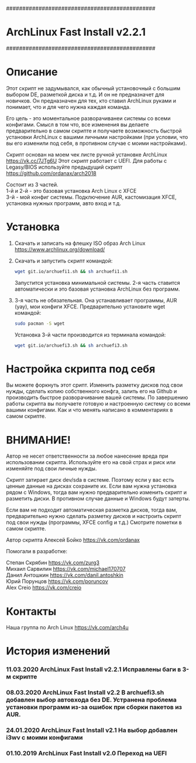 ##############################################
# ArchLinux Fast Install v2.2.1
##############################################

# Описание
Этот скрипт не задумывался, как обычный установочный с большим выбором DE, разметкой диска и т.д. И он не предназначет для новичков. Он предназначен для тех, кто ставил ArchLinux руками и понимает, что и для чего нужна каждая команда. 

Его цель - это моментальное разворачиванеи системы со всеми конфигами. Смысл в том что, все изменения вы делаете предварительно в самом скрипте и получаете возможность быстрой установки ArchLinux с вашими личными настройками (при условии, что вы его изменили под себя, в противном случае с моими настройками).

Cкрипт основан на моем чек листе ручной установке ArchLinux https://vk.cc/7JTg6U
Этот скрипт работает с UEFI. Для работы с Legasy/BIOS используйте предыдущий скрипт https://github.com/ordanax/arch2018

Cостоит из 3 частей.  
1-й и 2-й - это базовая установка Arch Linux c XFCE  
3-й - мой конфиг системы. Подключение AUR, кастомизация XFCE, установка нужных программ, авто вход и т.д.  

# Установка 
1) Скачать и записать на флешку ISO образ Arch Linux https://www.archlinux.org/download/
2) Скачать и запустить скрипт командой:

   ```bash 
   wget git.io/archuefi1.sh && sh archuefi1.sh
   ```
   Запустится установка минимальной системы.
   2-я часть ставится автоматически и это базовая установка ArchLinux без программ. 
3) 3-я часть не обязательная. Она устанавливает программы, AUR (yay), мои конфиги XFCE.
   Предварительно установите wget командой:
   ```bash 
   sudo pacman -S wget
   ```
   Установка 3-й части производится из терминала командой:
   
   ```bash 
   wget git.io/archuefi3.sh && sh archuefi3.sh
   ```

# Настройка скрипта под себя
Вы можете форкнуть этот срипт. Изменить разметку дисков под свои нужды, сделать копию собственного конфга, залить его на Github и производить быстрое разворачивание вашей системы.
По завершению работы скрипта вы получаете готовую и настроенную систему со всеми вашими конфигами. 
Как и что менять написано в комментариях в самом скрипте.

# ВНИМАНИЕ!
Автор не несет ответственности за любое нанесение вреда при использовании скрипта. Используйте его на свой страх и риск или изменяйте под свои личные нужды.

Скрипт затирает диск dev/sda в системе. Поэтому если у вас есть ценные данные на дисках сохраните их. Если вам нужна установка рядом с Windows, тогда вам нужно предварительно изменить скрипт и разметить диски. В противном случае данные и Windows будут затерты.

Если вам не подходит автоматическая разметка дисков, тогда вам, предварительно нужно сделать разметку дисков и настроить скрипт под свои нужды (программы, XFCE config и т.д.)
Смотрите пометки в самом скрипте.

Автор скрипта Алексей Бойко https://vk.com/ordanax

Помогали в разработке: 

Степан Скрябин https://vk.com/zurg3  
Михаил Сарвилин https://vk.com/michael170707  
Данил Антошкин https://vk.com/danil.antoshkin  
Юрий Порунцов https://vk.com/poruncov  
Alex Creio https://vk.com/creio  


# Контакты
Наша группа по Arch Linux https://vk.com/arch4u


# История изменений
### 11.03.2020  ArchLinux Fast Install v2.2.1 Исправлены баги в 3-м скрипте
### 08.03.2020 ArchLinux Fast Install v2.2 В archuefi3.sh добавлен выбор автовхода без DE. Устранена проблема установки программ из-за ошибок при сборки пакетов из AUR.
### 24.01.2020 ArchLinux Fast Install v2.1 На выбор добавлен i3wv с моими конфигами
### 01.10.2019 ArchLinux Fast Install v2.0 Переход на UEFI
